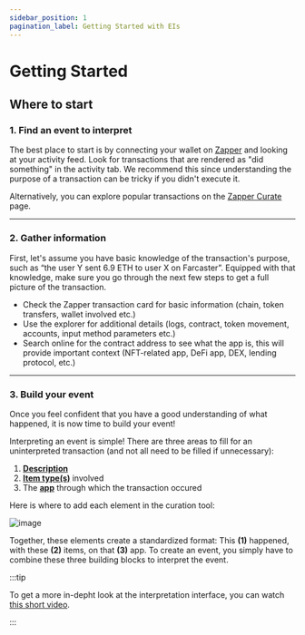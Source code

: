 ```yaml
---
sidebar_position: 1
pagination_label: Getting Started with EIs
---
```


# Getting Started

## Where to start

### 1. Find an event to interpret

The best place to start is by connecting your wallet on [Zapper](https://zapper.xyz/) and looking at your activity feed. Look for transactions that are rendered as "did something" in the activity tab. We recommend this since understanding the purpose of a transaction can be tricky if you didn't execute it.

Alternatively, you can explore popular transactions on the [Zapper Curate](https://zapper.xyz/curate/events) page.

---
### 2. Gather information

First, let's assume you have basic knowledge of the transaction's purpose, such as “the user Y sent 6.9 ETH to user X on Farcaster”. Equipped with that knowledge, make sure you go through the next few steps to get a full picture of the transaction. 

- Check the Zapper transaction card for basic information (chain, token transfers, wallet involved etc.)
- Use the explorer for additional details (logs, contract, token movement, accounts, input method parameters etc.)
- Search online for the contract address to see what the app is, this will provide important context (NFT-related app, DeFi app, DEX, lending protocol, etc.)

---
### 3. Build your event

Once you feel confident that you have a good understanding of what happened, it is now time to build your event!

Interpreting an event is simple! There are three areas to fill for an uninterpreted transaction (and not all need to be filled if unnecessary):

1. **[Description](/docs/Interpretation/event-interpretation/guide/action-verb)**
2. **[Item type(s)](/docs/Interpretation/event-interpretation/guide/item-types)** involved
3. The **[app](/docs/Interpretation/event-interpretation/guide/adding-app)** through which the transaction occured

Here is where to add each element in the curation tool:

![image](/img/assets/Buildyourevent.png)

Together, these elements create a standardized format: This **(1)** happened, with these **(2)** items, on that **(3)** app. To create an event, you simply have to combine these three building blocks to interpret the event. 

:::tip 

To get a more in-depht look at the interpretation interface, you can watch [this short video](https://youtu.be/WnOqA-oacSM).

:::
